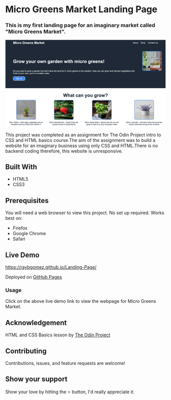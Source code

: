 # Micro Greens Market Landing Page

### This is my first landing page for an imaginary market called "Micro Greens Market".

<div align="center"><img width="1280" alt="websiteScreenShot" src="./images/micro-greens-page.png"></div>


This project was completed as an assignment for The Odin Project intro to CSS and HTML basics course.The aim of the assignment was to build a website for an imaginary business using only CSS and HTML.There is no backend coding therefore, this website is unresponsive.

## Built With 

- HTML5
- CSS3

## Prerequisites

You will need a web browser to view this project. No set up required. Works best on:

- Firefox
- Google Chrome
- Safari

## Live Demo

<https://raybgomez.github.io/Landing-Page/>

Deployed on [GitHub Pages](https://pages.github.com/) 

### Usage

Click on the above live demo link to view the webpage for Micro Greens Market.


## Acknowledgement

HTML and CSS Basics lesson by [The Odin Project](https://www.theodinproject.com) 

## Contributing

Contributions, issues, and feature requests are welcome!

## Show your support

Show your love by hitting the ⭐️ button, I'd really appreciate it.
